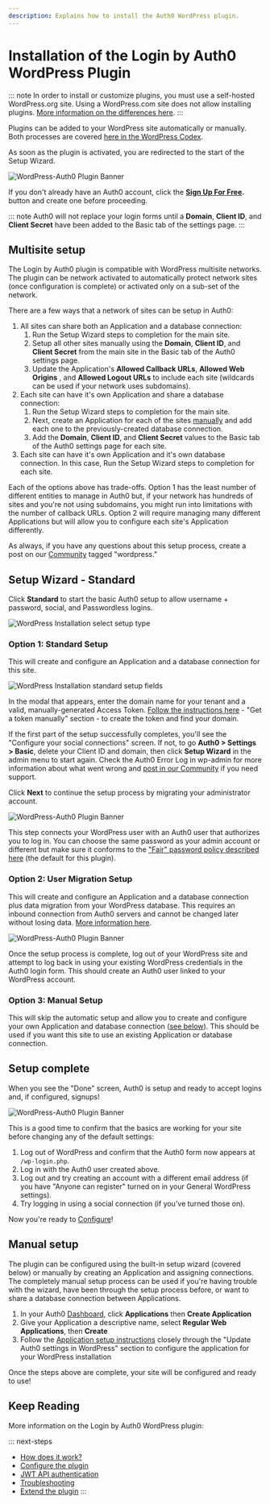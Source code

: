 ```yaml
---
description: Explains how to install the Auth0 WordPress plugin.
---
```

# Installation of the Login by Auth0 WordPress Plugin

::: note
In order to install or customize plugins, you must use a self-hosted WordPress.org site. Using a WordPress.com site does not allow installing plugins. [More information on the differences here](https://en.support.wordpress.com/com-vs-org/).
:::

Plugins can be added to your WordPress site automatically or manually. Both processes are covered [here in the WordPress Codex](https://codex.wordpress.org/Managing_Plugins#Installing_Plugins).

As soon as the plugin is activated, you are redirected to the start of the Setup Wizard.

![WordPress-Auth0 Plugin Banner](/media/articles/cms/wordpress/setup-wizard-step-1.png)

If you don't already have an Auth0 account, click the **[Sign Up For Free](https://auth0.com/signup).** button and create one before proceeding. 

::: note
Auth0 will not replace your login forms until a **Domain**, **Client ID**, and **Client Secret** have been added to the Basic tab of the settings page.
:::

## Multisite setup

The Login by Auth0 plugin is compatible with WordPress multisite networks. The plugin can be network activated to automatically protect network sites (once configuration is complete) or activated only on a sub-set of the network.

There are a few ways that a network of sites can be setup in Auth0:

1. All sites can share both an Application and a database connection:
	1. Run the Setup Wizard steps to completion for the main site.
	2. Setup all other sites manually using the **Domain**, **Client ID**, and **Client Secret** from the main site in the Basic tab of the Auth0 settings page.
	3. Update the Application's **Allowed Callback URLs**, **Allowed Web Origins** , and **Allowed Logout URLs** to include each site (wildcards can be used if your network uses subdomains).
2. Each site can have it's own Application and share a database connection:
	1. Run the Setup Wizard steps to completion for the main site.
	2. Next, create an Application for each of the sites [manually](/cms/wordpress/configuration) and add each one to the previously-created database connection.
	3. Add the **Domain**, **Client ID**, and **Client Secret** values to the Basic tab of the Auth0 settings page for each site.
3. Each site can have it's own Application and it's own database connection. In this case, Run the Setup Wizard steps to completion for each site.

Each of the options above has trade-offs. Option 1 has the least number of different entities to manage in Auth0 but, if your network has hundreds of sites and you're not using subdomains, you might run into limitations with the number of callback URLs. Option 2 will require managing many different Applications but will allow you to configure each site's Application differently. 

As always, if you have any questions about this setup process, create a post on our [Community](https://community.auth0.com/tags/wordpress) tagged "wordpress."

## Setup Wizard - Standard

Click **Standard** to start the basic Auth0 setup to allow username + password, social, and Passwordless logins.

![WordPress Installation select setup type](/media/articles/cms/wordpress/setup-wizard-select-setup.png)

### Option 1: Standard Setup

This will create and configure an Application and a database connection for this site.

![WordPress Installation standard setup fields](/media/articles/cms/wordpress/setup-wizard-social-modal.png)

In the modal that appears, enter the domain name for your tenant and a valid, manually-generated Access Token. [Follow the instructions here](/api/management/v2/tokens#get-a-token-manually) - "Get a token manually" section - to create the token and find your domain.  

If the first part of the setup successfully completes, you'll see the "Configure your social connections" screen. If not, to go **Auth0 > Settings > Basic**, delete your Client ID and domain, then click **Setup Wizard** in the admin menu to start again. Check the Auth0 Error Log in wp-admin for more information about what went wrong and [post in our Community](https://community.auth0.com/tags/wordpress) if you need support. 

Click **Next** to continue the setup process by migrating your administrator account.

![WordPress-Auth0 Plugin Banner](/media/articles/cms/wordpress/setup-wizard-migrate-admin.png)

This step connects your WordPress user with an Auth0 user that authorizes you to log in. You can choose the same password as your admin account or different but make sure it conforms to the ["Fair" password policy described here](/connections/database/password-strength#password-policies) (the default for this plugin).

### Option 2: User Migration Setup

This will create and configure an Application and a database connection plus data migration from your WordPress database. This requires an inbound connection from Auth0 servers and cannot be changed later without losing data. [More information here](/cms/wordpress/how-does-it-work#scenario-data-migration).

![WordPress-Auth0 Plugin Banner](/media/articles/cms/wordpress/auth0-authorize-app.png)

Once the setup process is complete, log out of your WordPress site and attempt to log back in using your existing WordPress credentials in the Auth0 login form. This should create an Auth0 user linked to your WordPress account. 

### Option 3: Manual Setup

This will skip the automatic setup and allow you to create and configure your own Application and database connection ([see below](#manual-setup)). This should be used if you want this site to use an existing Application or database connection. 

## Setup complete

When you see the "Done" screen, Auth0 is setup and ready to accept logins and, if configured, signups!

![WordPress-Auth0 Plugin Banner](/media/articles/cms/wordpress/setup-wizard-complete.png)

This is a good time to confirm that the basics are working for your site before changing any of the default settings:

1. Log out of WordPress and confirm that the Auth0 form now appears at `/wp-login.php`.
1. Log in with the Auth0 user created above.
1. Log out and try creating an account with a different email address (if you have "Anyone can register" turned on in your General WordPress settings).
1. Try logging in using a social connection (if you've turned those on).

Now you're ready to [Configure](/cms/wordpress/configuration)!

## Manual setup

The plugin can be configured using the built-in setup wizard (covered below) or manually by creating an Application and 
assigning connections. The completely manual setup process can be used if you're having trouble with the 
wizard, have been through the setup process before, or want to share a database connection between Applications.

1. In your Auth0 [Dashboard](${manage_url}), click **Applications** then **Create Application**
1. Give your Application a descriptive name, select **Regular Web Applications**, then **Create**
1. Follow the [Application setup instructions](/cms/wordpress/configuration) closely through the "Update Auth0 settings in WordPress" section to configure the application for your WordPress installation

Once the steps above are complete, your site will be configured and ready to use!

## Keep Reading

More information on the Login by Auth0 WordPress plugin:

::: next-steps
* [How does it work?](/cms/wordpress/how-does-it-work)
* [Configure the plugin](/cms/wordpress/configuration)
* [JWT API authentication](/cms/wordpress/jwt-authentication)
* [Troubleshooting](/cms/wordpress/troubleshoot)
* [Extend the plugin](/cms/wordpress/extending)
:::
